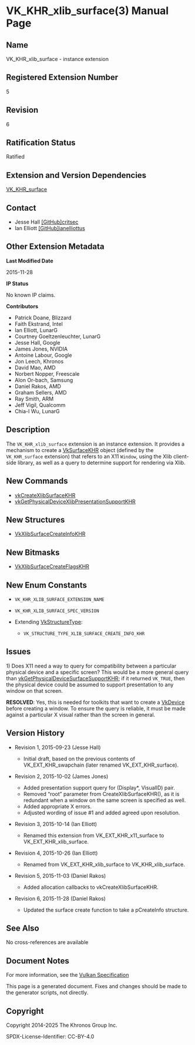# VK\_KHR\_xlib\_surface(3) Manual Page

## Name

VK\_KHR\_xlib\_surface - instance extension



## [](#_registered_extension_number)Registered Extension Number

5

## [](#_revision)Revision

6

## [](#_ratification_status)Ratification Status

Ratified

## [](#_extension_and_version_dependencies)Extension and Version Dependencies

[VK\_KHR\_surface](https://registry.khronos.org/vulkan/specs/latest/man/html/VK_KHR_surface.html)

## [](#_contact)Contact

- Jesse Hall [\[GitHub\]critsec](https://github.com/KhronosGroup/Vulkan-Docs/issues/new?body=%5BVK_KHR_xlib_surface%5D%20%40critsec%0A%2AHere%20describe%20the%20issue%20or%20question%20you%20have%20about%20the%20VK_KHR_xlib_surface%20extension%2A)
- Ian Elliott [\[GitHub\]ianelliottus](https://github.com/KhronosGroup/Vulkan-Docs/issues/new?body=%5BVK_KHR_xlib_surface%5D%20%40ianelliottus%0A%2AHere%20describe%20the%20issue%20or%20question%20you%20have%20about%20the%20VK_KHR_xlib_surface%20extension%2A)

## [](#_other_extension_metadata)Other Extension Metadata

**Last Modified Date**

2015-11-28

**IP Status**

No known IP claims.

**Contributors**

- Patrick Doane, Blizzard
- Faith Ekstrand, Intel
- Ian Elliott, LunarG
- Courtney Goeltzenleuchter, LunarG
- Jesse Hall, Google
- James Jones, NVIDIA
- Antoine Labour, Google
- Jon Leech, Khronos
- David Mao, AMD
- Norbert Nopper, Freescale
- Alon Or-bach, Samsung
- Daniel Rakos, AMD
- Graham Sellers, AMD
- Ray Smith, ARM
- Jeff Vigil, Qualcomm
- Chia-I Wu, LunarG

## [](#_description)Description

The `VK_KHR_xlib_surface` extension is an instance extension. It provides a mechanism to create a [VkSurfaceKHR](https://registry.khronos.org/vulkan/specs/latest/man/html/VkSurfaceKHR.html) object (defined by the `VK_KHR_surface` extension) that refers to an X11 `Window`, using the Xlib client-side library, as well as a query to determine support for rendering via Xlib.

## [](#_new_commands)New Commands

- [vkCreateXlibSurfaceKHR](https://registry.khronos.org/vulkan/specs/latest/man/html/vkCreateXlibSurfaceKHR.html)
- [vkGetPhysicalDeviceXlibPresentationSupportKHR](https://registry.khronos.org/vulkan/specs/latest/man/html/vkGetPhysicalDeviceXlibPresentationSupportKHR.html)

## [](#_new_structures)New Structures

- [VkXlibSurfaceCreateInfoKHR](https://registry.khronos.org/vulkan/specs/latest/man/html/VkXlibSurfaceCreateInfoKHR.html)

## [](#_new_bitmasks)New Bitmasks

- [VkXlibSurfaceCreateFlagsKHR](https://registry.khronos.org/vulkan/specs/latest/man/html/VkXlibSurfaceCreateFlagsKHR.html)

## [](#_new_enum_constants)New Enum Constants

- `VK_KHR_XLIB_SURFACE_EXTENSION_NAME`
- `VK_KHR_XLIB_SURFACE_SPEC_VERSION`
- Extending [VkStructureType](https://registry.khronos.org/vulkan/specs/latest/man/html/VkStructureType.html):
  
  - `VK_STRUCTURE_TYPE_XLIB_SURFACE_CREATE_INFO_KHR`

## [](#_issues)Issues

1\) Does X11 need a way to query for compatibility between a particular physical device and a specific screen? This would be a more general query than [vkGetPhysicalDeviceSurfaceSupportKHR](https://registry.khronos.org/vulkan/specs/latest/man/html/vkGetPhysicalDeviceSurfaceSupportKHR.html); if it returned `VK_TRUE`, then the physical device could be assumed to support presentation to any window on that screen.

**RESOLVED**: Yes, this is needed for toolkits that want to create a [VkDevice](https://registry.khronos.org/vulkan/specs/latest/man/html/VkDevice.html) before creating a window. To ensure the query is reliable, it must be made against a particular X visual rather than the screen in general.

## [](#_version_history)Version History

- Revision 1, 2015-09-23 (Jesse Hall)
  
  - Initial draft, based on the previous contents of VK\_EXT\_KHR\_swapchain (later renamed VK\_EXT\_KHR\_surface).
- Revision 2, 2015-10-02 (James Jones)
  
  - Added presentation support query for (Display\*, VisualID) pair.
  - Removed “root” parameter from CreateXlibSurfaceKHR(), as it is redundant when a window on the same screen is specified as well.
  - Added appropriate X errors.
  - Adjusted wording of issue #1 and added agreed upon resolution.
- Revision 3, 2015-10-14 (Ian Elliott)
  
  - Renamed this extension from VK\_EXT\_KHR\_x11\_surface to VK\_EXT\_KHR\_xlib\_surface.
- Revision 4, 2015-10-26 (Ian Elliott)
  
  - Renamed from VK\_EXT\_KHR\_xlib\_surface to VK\_KHR\_xlib\_surface.
- Revision 5, 2015-11-03 (Daniel Rakos)
  
  - Added allocation callbacks to vkCreateXlibSurfaceKHR.
- Revision 6, 2015-11-28 (Daniel Rakos)
  
  - Updated the surface create function to take a pCreateInfo structure.

## [](#_see_also)See Also

No cross-references are available

## [](#_document_notes)Document Notes

For more information, see the [Vulkan Specification](https://registry.khronos.org/vulkan/specs/latest/html/vkspec.html#VK_KHR_xlib_surface)

This page is a generated document. Fixes and changes should be made to the generator scripts, not directly.

## [](#_copyright)Copyright

Copyright 2014-2025 The Khronos Group Inc.

SPDX-License-Identifier: CC-BY-4.0